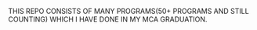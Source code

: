 THIS REPO CONSISTS OF MANY PROGRAMS(50+ PROGRAMS AND STILL COUNTING) WHICH I HAVE DONE IN MY MCA GRADUATION.
